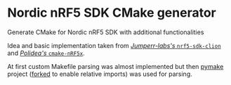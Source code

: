 # Nordic nRF5 SDK CMake generator
Generate CMake for Nordic nRF5 SDK with additional functionalities

Idea and basic implementation taken from [_Jumperr-labs's_ `nrf5-sdk-clion`](https://github.com/Jumperr-labs/nrf5-sdk-clion) and [_Polidea's_ `cmake-nRF5x`](https://github.com/Polidea/cmake-nRF5x).

At first custom Makefile parsing was almost implemented but then [pymake](https://github.com/mozilla/pymake) project ([forked](https://github.com/bojanpotocnik/pymake) to enable relative imports) was used for parsing.
